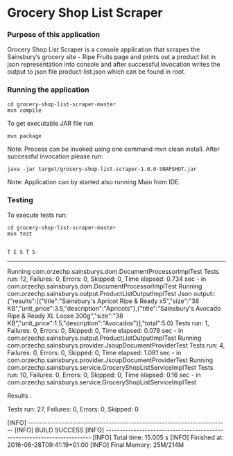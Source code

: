 # Grocery Shop List Scraper

### Purpose of  this application
Grocery Shop List Scraper is a console application that scrapes the Sainsbury’s grocery site - Ripe Fruits page and prints out 
a product list in json representation into console and after successful invocation  writes the output to json file
product-list.json which can be found in root.

### Running the application

    cd grocery-shop-list-scraper-master
    mvn compile  

To get executable JAR file run

    mvn package

Note: Process can be invoked  using  one command mvn clean install.
After successful invocation please run:

    java -jar target/grocery-shop-list-scraper-1.0.0-SNAPSHOT.jar
 
 Note: Application can by started also running Main from IDE.

### Testing

To execute tests run:

    cd grocery-shop-list-scraper-master
    mvn test


    T E S T S
   -------------------------------------------------------
   Running com.orzechp.sainsburys.dom.DocumentProcessorImplTest
   Tests run: 12, Failures: 0, Errors: 0, Skipped: 0, Time elapsed: 0.734 sec - in com.orzechp.sainsburys.dom.DocumentProcessorImplTest
   Running com.orzechp.sainsburys.output.ProductListOutputImplTest
   Json output:: {"results":[{"title":"Sainsbury's Apricot Ripe & Ready x5","size":"38 KB","unit_price":3.5,"description":"Apricots"},{"title":"Sainsbury's Avocado Ripe & Ready XL Loose 300g","size":"38 KB","unit_price":1.5,"description":"Avocados"}],"total":5.0}
   Tests run: 1, Failures: 0, Errors: 0, Skipped: 0, Time elapsed: 0.078 sec - in com.orzechp.sainsburys.output.ProductListOutputImplTest
   Running com.orzechp.sainsburys.provider.JsoupDocumentProviderTest
   Tests run: 4, Failures: 0, Errors: 0, Skipped: 0, Time elapsed: 1.081 sec - in com.orzechp.sainsburys.provider.JsoupDocumentProviderTest
   Running com.orzechp.sainsburys.service.GroceryShopListServiceImplTest
   Tests run: 10, Failures: 0, Errors: 0, Skipped: 0, Time elapsed: 0.16 sec - in com.orzechp.sainsburys.service.GroceryShopListServiceImplTest
   
   Results :
   
   Tests run: 27, Failures: 0, Errors: 0, Skipped: 0
   
   [INFO] ------------------------------------------------------------------------
   [INFO] BUILD SUCCESS
   [INFO] ------------------------------------------------------------------------
   [INFO] Total time: 15.005 s
   [INFO] Finished at: 2016-06-28T09:41:19+01:00
   [INFO] Final Memory: 25M/214M

